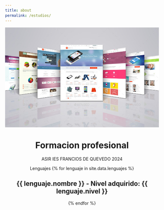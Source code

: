 ```yaml
---
title: about
permalink: /estudios/
---
```


<div style="text-align: center;">

![Descripción de la imagen](/banner.jpg)


# Formacion profesional
ASIR IES FRANCIOS DE QUEVEDO 2024

Lenguajes
{% for lenguaje in site.data.lenguajes %}
  ## {{ lenguaje.nombre }} - Nivel adquirido: {{ lenguaje.nivel }}
{% endfor %}

</div>
